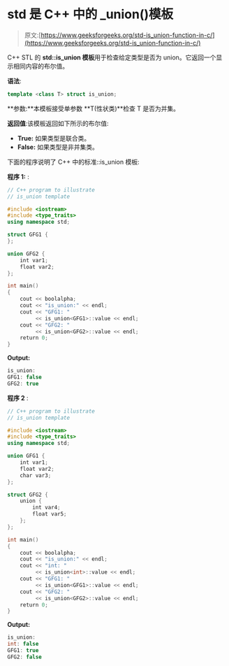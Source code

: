 # std 是 C++ 中的 _union()模板

> 原文:[https://www.geeksforgeeks.org/std-is_union-function-in-c/](https://www.geeksforgeeks.org/std-is_union-function-in-c/)

C++ STL 的 **std::is_union 模板**用于检查给定类型是否为 union。它返回一个显示相同内容的布尔值。

**语法**:

```cpp
template <class T> struct is_union;
```

**参数:**本模板接受单参数 **T(性状类)**检查 T 是否为并集。

**返回值**:该模板返回如下所示的布尔值:

*   **True:** 如果类型是联合类。
*   **False:** 如果类型是非并集类。

下面的程序说明了 C++ 中的标准::is_union 模板:

**程序 1:** :

```cpp
// C++ program to illustrate
// is_union template

#include <iostream>
#include <type_traits>
using namespace std;

struct GFG1 {
};

union GFG2 {
    int var1;
    float var2;
};

int main()
{
    cout << boolalpha;
    cout << "is_union:" << endl;
    cout << "GFG1: "
         << is_union<GFG1>::value << endl;
    cout << "GFG2: "
         << is_union<GFG2>::value << endl;
    return 0;
}
```

**Output:**

```cpp
is_union:
GFG1: false
GFG2: true

```

**程序 2** :

```cpp
// C++ program to illustrate
// is_union template

#include <iostream>
#include <type_traits>
using namespace std;

union GFG1 {
    int var1;
    float var2;
    char var3;
};

struct GFG2 {
    union {
        int var4;
        float var5;
    };
};

int main()
{
    cout << boolalpha;
    cout << "is_union:" << endl;
    cout << "int: "
         << is_union<int>::value << endl;
    cout << "GFG1: "
         << is_union<GFG1>::value << endl;
    cout << "GFG2: "
         << is_union<GFG2>::value << endl;
    return 0;
}
```

**Output:**

```cpp
is_union:
int: false
GFG1: true
GFG2: false

```